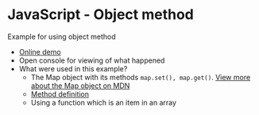 # JavaScript - Object method
Example for using object method

* [Online demo](https://nguyenkhois.github.io/js-object-method/views/index.html)
* Open console for viewing of what happened
* What were used in this example?
   * The Map object with its methods `map.set(), map.get()`. [View more about the Map object on MDN](https://developer.mozilla.org/en-US/docs/Web/JavaScript/Reference/Global_Objects/Map)
   * [Method definition](https://developer.mozilla.org/en-US/docs/Web/JavaScript/Reference/Functions/Method_definitions)
   * Using a function which is an item in an array